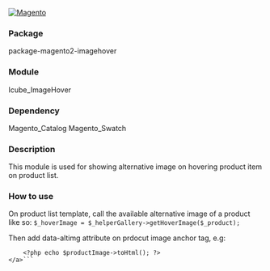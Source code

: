 [![Magento](http://www.fishbowlinventory.com/w/images/b/b8/Icon.Magento.png)](http://devdocs.magento.com/)

### Package
package-magento2-imagehover

### Module
Icube_ImageHover

### Dependency
Magento_Catalog
Magento_Swatch

### Description
This module is used for showing alternative image on hovering product item on product list.

### How to use
On product list template, call the available alternative image of a product like so:
```$_hoverImage = $_helperGallery->getHoverImage($_product);```

Then add data-altimg attribute on prdocut image anchor tag, e.g:
```<a href="<?php /* @escapeNotVerified */ echo $_product->getProductUrl() ?>" class="product photo product-item-photo" tabindex="-1" data-altimg="<?php echo $_hoverImage ?>">
    <?php echo $productImage->toHtml(); ?>
</a>```


